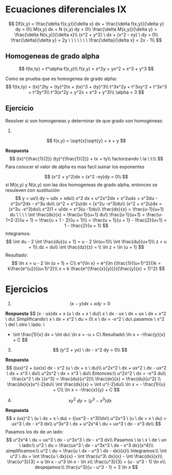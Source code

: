 # Ecuaciones diferenciales IX


$$
Df(x,y) = \frac{\delta f(x,y)}{\delta x} dx + \frac{\delta f(x,y)}{\delta y} dy = 0\\
M(x,y) dx + N (x,y) dy = 0\\
\frac{\delta M(x,y)}{\delta y} = \frac{\delta N(x,y)}{\delta x}\\
(x^2 + y^2) \ dx + (x^2 - xy) \ dy = 0\\
\frac{\delta}{\delta y} = 2y \ \ \ \ \ \ \ \frac{\delta}{\delta x} = 2x - 1\\
$$

## Homogeneas de grado alpha

$$
f(tx,ty) = t^\alpha f(x,y)\\
f(x,y) = x^2y + yx^2 + x^3 + y^3
$$

Como se prueba que es homogenea de grado alpha:
$$
f(tx,ty) = (tx)^2ty + (ty)^2tx + (tx)^3 + (ty)^3\\
t^3x^2y + t^3xy^2 + t^3x^3 + t^3y^3\\
t^3(x^2y + y^2x + x^3 + y^3)\\
\alpha = 3
$$

## Ejercicio

Resolver si son homogeneas y determinar de que grado son homogéneas:

1. 

$$
f(x,y) = \sqrt{x}\sqrt{y} + x + y
$$

**Respuesta**
$$
(tx)^{\frac{1}{2}} (ty)^{\frac{1}{2}} + tx + ty\\
factorizando \ la \ t:\\
$$
Para conocer el valor de alpha es mas facil sumar los exponentes


$$
(x^2 + y^2)dx + (x^2 -xy)dy = 0\\
$$
si M(x,y) y N(x,y) son las dos homogeneas de grado alpha, entonces se resuleven con sustitución 
$$
y = ux\\
dy = udx + xdu\\
x^2 dx + u^2x^2dx + x^2udx + x^3du - x^2u^2dx - x^3u du\\
(x^2 + x^2u)dx = (x^2u -x^3)du\\
(x^2 + x^2u)dx = (x^3u -x^3)du\\
x^2(1 + u)dx = x^3(u -1)du\\
\frac{dx}{x} = \frac{u-1}{u+1} du \ \ \ \ \int \frac{dx}{x} = \frac{u-1}{u+1} du\\
\frac{u-1}{u+1} = \frac{u-1+2-2}{u + 1} = \frac{u + 1 - 2}{u + 1}\\
= \frac{u + 1}{u + 1} - \frac{2}{u+1} = 1 - \frac{2}{u + 1}
$$
Integramos:
$$
\int du - 2 \int \frac{du}{u + 1} = u - 2 \ln(u+1)\\
\int \frac{du}{u+1}\\
z = u + 1\\
dz = du\\
\int \frac{dz}{z} = \\
\ln z = \ln (u + 1)
$$
Resultado:
$$
\ln x = u - 2 \ln (u + 1) + C\\
e^{\ln x} = e^{\ln (\frac{1}{(u+1)^2})}k = k\frac{e^{u}}{(u+1)^2}\\
x = k \frac{e^{\frac{x}{y}}}{(\frac{y}{x} + 1)^2}
$$

# Ejercicios

1. $$
   (x-y)dx + xdy = 0
   $$

**Respuesta**
$$
(x - ux)dx + x (u \ dx + x \ du)\\
x \ dx - ux \ dx + ux \ dx + x^2 \ du\\
Simplificando:\\
x \ dx + x^2 \ du = 0\\
x \ dx = -x^2 \ du\\
pasamos \ x^2 \ del \ otro \ lado: \\
- \int \frac{1}{x} dx = \int du\\
\ln x = -u + C\\
Resultado\\
\ln x = -\frac{y}{x} + C
$$

3. $$
   (y^2 + yx) \ dx - x^2 dy = 0\\
   $$

**Respuesta**
$$
((ux)^2 + (ux)x) dx - x^2 (u \ dx + x \ du)\\
u^2x^2 \ dx + ux^2 \ dx - ux^2 \ dx + x^3 \ du\\
u^2x^2 \ dx + x^3 \ du\\
Entonces:\\
u^2x^2 \ dx = -x^3 du\\
\frac{x^2 \ dx }{x^3} = \frac{du}{u^2}\\
\frac{dx}{x} = \frac{du}{u^2} \\
\frac{dx}{x}u^{-2}du\\
\int \frac{dx}{x} = \int u^{-2}du\\
\ln x = - \frac{1}{u} + C\\
\ln x = -\frac{x}{y} + C
$$


4. $$
   xy^2 \ dy = (y^3 - x^3)dx
   $$

**Respuesta**
$$
x (ux)^2 \ (u \ dx + x \ du) = ((ux^3 - x^3))dx\\
u^2x^3 \ (u \ dx + x \ du) = ux^3 \ dx - x^3 dx\\
u^3x^3 \ dx + u^2x^4 \ du = ux^3 \ dx - x^3 dx\\
$$
Pasamos los dx de un lado:
$$
u^2x^4 \ du = ux^3 \ dx - u^3x^3 \ dx - x^3 dx\\
Pasamos \ la \ x \ de \ un \ lado:\\
u^2 \ du = \frac{ux^3 \ dx - u^3x^3 \ dx - x^3 dx}{x^4}\\
simplificamos:\\
u^2 \ du = \frac{u \ dx - u^3 \ dx - dx}{x}\\
Integramos:\\
\int u^2 \ du = \int \frac{u \ dx}{x} - \int \frac{u^3\ dx}{x} - \int \frac{dx}{x}\\
\frac{u^3}{3} = u \ln x - u^3 \ln x - \ln x\\
\frac{u^3}{3} = (u - u^3 - 1) \ln x\\
despejamos:\\
\frac{u^3}{u - u^3 - 1} = 3 \ln x
$$
